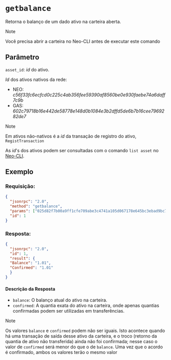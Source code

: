 # `getbalance`

Retorna o balanço de um dado ativo na carteira aberta.


> [!Note]
> Você precisa abrir a carteira no Neo-CLI antes de executar este comando


## Parâmetro

`asset_id`: *id* do ativo.

*Id* dos ativos nativos da rede:
  - NEO: *c56f33fc6ecfcd0c225c4ab356fee59390af8560be0e930faebe74a6daff7c9b*
  - GAS: *602c79718b16e442de58778e148d0b1084e3b2dffd5de6b7b16cee7969282de7*

> [!Note]
> Em ativos não-nativos é a *id* da transação de registro do ativo, `RegistTransaction`

As *id*'s dos ativos podem ser consultadas com o comando `list asset` no [Neo-CLI](../cli.md).


## Exemplo 

### Requisição:

```json
{
  "jsonrpc": "2.0",
  "method": "getbalance",
  "params": ["025d82f7b00a9ff1cfe709abe3c4741a105d067178e645bc3ebad9bc79af47d4"],
  "id": 1
}
```

### Resposta:

```json
{
  "jsonrpc": "2.0",
  "id": 1,
  "result": {
  "Balance": "1.01",
  "Confirmed": "1.01"
  }
}
```

#### Descrição da Resposta

  - `balance`: O balanço atual do ativo na carteira.
  - `confirmed`: A quantia exata do ativo na carteira, onde apenas quantias confirmadas podem ser utilizadas em transferências.

> [!Note]
> Os valores `balance` e `confirmed` podem não ser iguais. 
Isto acontece quando há uma transação de saída desse ativo da carteira, e o troco (retorno da quantia de ativo não transferida) ainda não foi confirmada; nesse caso o valor de `confirmed` será menor do que o de `balance`. Uma vez que o acordo é confirmado, ambos os valores terão o mesmo valor
